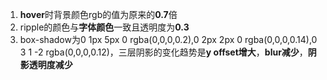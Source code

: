 1. **hover**时背景颜色rgb的值为原来的**0.7**倍
2. ripple的颜色与**字体颜色**一致且透明度为**0.3**
3. box-shadow为0 1px 5px 0 rgba(0,0,0,0.2),0 2px 2px 0 rgba(0,0,0,0.14),0 3 1 -2 rgba(0,0,0,0.12)，三层阴影的变化趋势是**y offset增大**，**blur减少**，**阴影透明度减少**
